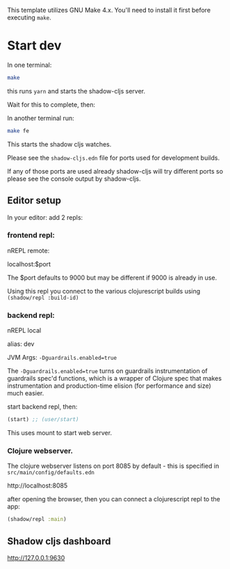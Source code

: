This template utilizes GNU Make 4.x. You'll need to install it first 
before executing `make`.

# Start dev

In one terminal:

```bash
make
```
this runs `yarn` and starts the shadow-cljs server.

Wait for this to complete, then:

In another terminal run:
```bash
make fe
```
This starts the shadow cljs watches.

Please see the `shadow-cljs.edn` file for ports used for development builds.

If any of those ports are used already shadow-cljs will try different ports so please see the console output 
by shadow-cljs.


## Editor setup

In your editor:
add 2 repls:

### frontend repl:

nREPL remote:

  localhost:$port
  
The $port defaults to 9000 but may be different if 9000 is already in use.

Using this repl you connect to the various clojurescript builds using `(shadow/repl :build-id)`

### backend repl:

nREPL local

alias: dev

JVM Args: `-Dguardrails.enabled=true`

The `-Dguardrails.enabled=true` turns on guardrails instrumentation of guardrails spec'd functions, which is a wrapper
of Clojure spec that makes instrumentation and production-time elision (for performance and size) much easier.

start backend repl, then:

```clojure
(start) ;; (user/start)
```
This uses mount to start web server.

### Clojure webserver.

The clojure webserver listens on port 8085 by default - this is specified in `src/main/config/defaults.edn`

http://localhost:8085

after opening the browser, then you can connect a clojurescript repl to the app:

```clojure
(shadow/repl :main)
```

## Shadow cljs dashboard

http://127.0.0.1:9630




